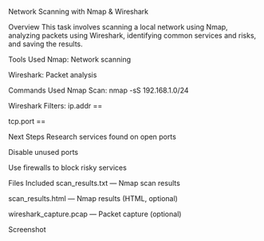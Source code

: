 Network Scanning with Nmap & Wireshark

Overview
This task involves scanning a local network using Nmap, analyzing packets using Wireshark, identifying common services and risks, and saving the results.

Tools Used
Nmap: Network scanning

Wireshark: Packet analysis

Commands Used
Nmap Scan: nmap -sS 192.168.1.0/24 

Wireshark Filters:
ip.addr == <target IP>

tcp.port == <port>

Next Steps
Research services found on open ports

Disable unused ports

Use firewalls to block risky services

Files Included
scan_results.txt — Nmap scan results

scan_results.html — Nmap results (HTML, optional)

wireshark_capture.pcap — Packet capture (optional)

Screenshot
